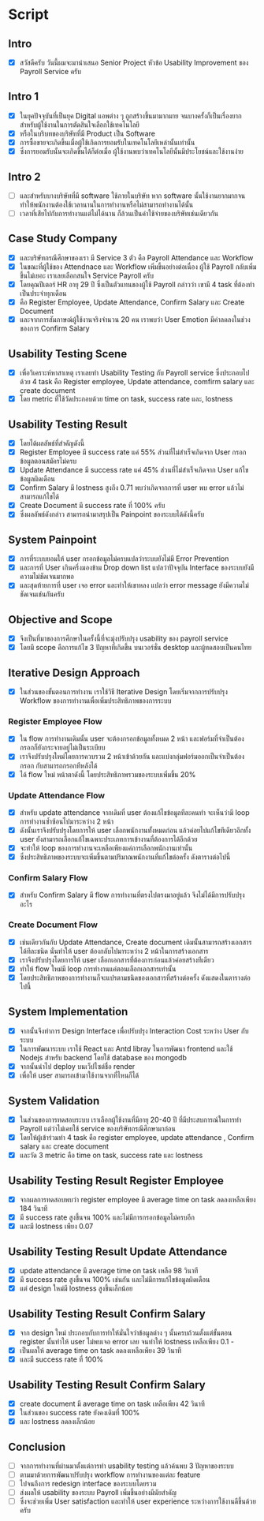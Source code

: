 # Script

## Intro

- [x] สวัสดีครับ วันนี้ผมจะมานำเสนอ Senior Project หัวข้อ Usability Improvement ของ Payroll Service ครับ

## Intro 1

- [x] ในยุคปัจจุบันที่เป็นยุค Digital แอพต่าง ๆ ถูกสร้างขึ้นมามากมาย จนบางครั้งก็เป็นเรื่องยากสำหรับผู้ใช้งานในการตัดสินใจเลือกใช้เทคโนโลยี
- [x] หรือในบริบทของบริษัทที่มี Product เป็น Software
- [x] การซื้อขายจะเกิดขึ้นเมื่อผู้ใช้เกิดการยอมรับในเทคโนโลยีเหล่านั้นเท่านั้น
- [x] ซึ่งการยอมรับนั้นจะเกิดขึ้นได้ก็ต่อเมื่อ ผู้ใช้งานพบว่าเทคโนโลยีนั้นมีประโยชน์และใช้งานง่าย

## Intro 2

- [ ] และสำหรับบางบริษัทที่มี software ใช้ภายในบริษัท หาก software นั้นใช้งานยากมากจนทำให้พนักงานต้องใช้เวลานานในการทำงานหรือไม่สามารถทำงานได้นั้น
- [ ] เวลาที่เสียไปกับการทำงานแต่ไม่ได้นาน ก็ล้วนเป็นค่าใช้จ่ายของบริษัทเช่นเดียวกัน

## Case Study Company

- [x] และบริษัทกรณีศึกษาของเรา มี Service 3 ตัว คือ Payroll Attendance และ Workflow
- [x] ในขณะที่ผู้ใช้ของ Attendnace และ Workflow เพิ่มขึ้นอย่างต่อเนื่อง ผู้ใช้ Payroll กลับเพิ่มขึ้นไม่เยอะ เราเลยเลือกสนใจ Service Payroll ครับ
- [x] โดยคุณปีเตอร์ HR อายุ 29 ปี ซึ่งเป็นตัวแทนของผู้ใช้ Payroll กล่าวว่า เขามี 4 task ที่ต้องทำเป็นประจำทุกเดือน
- [x] คือ Register Employee, Update Attendance, Confirm Salary และ Create Document
- [x] และจากการสัมภาษณ์ผู้ใช้งานจริงจำนวน 20 คน เราพบว่า User Emotion มีค่าลดลงในช่วงของการ Confirm Salary

## Usability Testing Scene

- [x] เพื่อวิเคราะห์หาสาเหตุ เราเลยทำ Usability Testing กับ Payroll service ซึ่งประกอบไปด้วย 4 task คือ Register employee, Update attendance, comfirm salary และ create document
- [x] โดย metric ที่ใช้วัดประกอบด้วย time on task, success rate และ, lostness

## Usability Testing Result

- [x] โดยได้ผลลัพธ์ที่สำคัญดังนี้
- [x] Register Employee มี success rate แค่ 55% ส่วนที่ไม่สำเร็จเกิดจาก User กรอกข้อมูลตอนสมัครไม่ครบ
- [x] Update Attendance มี success rate แค่ 45% ส่วนที่ไม่สำเร็จเกิดจาก User แก้ไขข้อมูลผิดเดือน
- [x] Confirm Salary มี lostness สูงถึง 0.71 พบว่าเกิดจากการที่ user พบ error แล้วไม่สามารถแก้ไขได้
- [x] Create Document มี success rate ที่ 100% ครับ
- [x] ซึ่งผลลัพธ์ดังกล่าว สามารถนำมาสรุปเป็น Painpoint ของระบบได้ดังนี้ครับ

## System Painpoint

- [x] การที่ระบบยอมให้ user กรอกข้อมูลไม่ครบแปลว่าระบบยังไม่มี Error Prevention
- [x] และการที่ User เกินครึ่งมองข้าม Drop down list แปลว่าปัจจุบัน Interface ของระบบยังมีความไม่ชัดเจนมากพอ
- [x] และสุดท้ายการที่ user เจอ error และทำให้เขาหลง แปลว่า error message ยังมีความไม่ชัดเจนเช่นกันครับ

## Objective and Scope

- [x] จึงเป็นที่มาของการศึกษาในครั้งนี้ที่จะมุ่งปรับปรุง usability ของ payroll service
- [x] โดยมี scope คือการแก้ไข 3 ปัญหาที่เกิดขึ้น บนเวอร์ชั่น desktop และผู้ทดสอบเป็นคนไทย

## Iterative Design Approach

- [x] ในส่วนของขั้นตอนการทำงาน เราใช้วิธี Iterative Design โดยเริ่มจากการปรับปรุง Workflow ของการทำงานเพื่อเพิ่มประสิทธิภาพของการระบบ

### Register Employee Flow

- [x] ใน flow การทำงานเดิมนั้น user จะต้องกรอกข้อมูลทั้งหมด 2 หน้า และฟอร์มที่จำเป็นต้องกรอกก็ยังกระจายอยู่ไม่เป็นระเบียบ
- [x] เราจึงปรับปรุงใหม่โดยการควบรวม 2 หน้าเข้าด้วยกัน และแบ่งกลุ่มฟอร์มออกเป็นจำเป็นต้องกรอก กับสามารถกรอกทีหลังได้
- [x] ได้ flow ใหม่ หน้าตาดังนี้ โดยประสิทธิภาพรวมของระบบเพิ่มขึ้น 20%

### Update Attendance Flow

- [x] สำหรับ update attendance จากเดิมที่ user ต้องแก้ไขข้อมูลทีละคนทำ จะเห็นว่ามี loop การทำงานซ้ำซ้อนไปมาระหว่าง 2 หน้า
- [x] ดังนั้นเราจึงปรับปรุงโดยการให้ user เลือกพนักงานทั้งหมดก่อน แล้วค่อยไปแก้ไขทีเดียวอีกทั้ง user ยังสามารถเลือกแก้ไขเฉพาะประเภทการเข้างานที่ต้องการได้อีกด้วย
- [x] จะทำให้ loop ของการทำงานจะเหลือเพียงแค่การเลือกพนักงานเท่านั้น
- [x] ซึ่งประสิทธิภาพของระบบจะเพิ่มขึ้นตามปริมาณพนักงานที่แก้ไขต่อครั้ง ดังตารางต่อไปนี้

### Confirm Salary Flow

- [x] สำหรับ Confirm Salary มี flow การทำงานที่ตรงไปตรงมาอยู่แล้ว จึงไม่ได้มีการปรับปรุงอะไร

### Create Document Flow

- [x] เช่นเดียวกันกับ Update Attendance, Create document เดิมนั้นสามารถสร้างเอกสารได้ทีละชนิด นั่นทำให้ user ต้องกลับไปมาระหว่าง 2 หน้าในการสร้างเอกสาร
- [x] เราจึงปรับปรุงโดยการให้ user เลือกเอกสารที่ต้องการก่อนแล้วค่อยสร้างทีเดียว
- [x] ทำให้ flow ใหม่มี loop การทำงานแค่ตอนเลือกเอกสารเท่านั้น
- [x] โดยประสิทธิภาพของการทำงานก็จะแปรตามชนิดของเอกสารที่สร้างต่อครั้ง ดังแสดงในตารางต่อไปนี้

## System Implementation

- [x] จากนั้นจึงทำการ Design Interface เพื่อปรับปรุง Interaction Cost ระหว่าง User กับ ระบบ
- [x] ในการพัฒนาระบบ เราใช้ React และ Antd libray ในการพัฒนา frontend และใช้ Nodejs สำหรับ backend โดยใช้ database ของ mongodb
- [x] จากนั้นนำไป deploy บนเว็ปไซต์ชื่อ render
- [x] เพื่อให้ user สามารถเข้ามาใช้งานจากที่ไหนก็ได้

## System Validation

- [x] ในส่วนของการทดสอบระบบ เราเลือกผู้ใช้งานที่มีอายุ 20-40 ปี ที่มีประสบการณ์ในการทำ Payroll แต่ว่าไม่เคยใช้ service ของบริษัทกรณีศึกษามาก่อน
- [x] โดยให้ผู้เข้าร่วมทำ 4 task คือ register employee, update attendance , Confirm salary และ create document
- [x] และวัด 3 metric คือ time on task, success rate และ lostness

## Usability Testing Result Register Employee

- [x] จากผลการทดสอบพบว่า register employee มี average time on task ลดลงเหลือเพียง 184 วินาที
- [x] มี success rate สูงขึ้นจน 100% และไม่มีการกรอกข้อมูลไม่ครบอีก
- [x] และมี lostness เพียง 0.07

## Usability Testing Result Update Attendance

- [x] update attendance มี average time on task เหลือ 98 วินาที
- [x] มี success rate สูงขึ้นจน 100% เช่นกัน และไม่มีการแก้ไขข้อมูลผิดเดือน
- [x] แต่ design ใหม่มี lostness สูงขึ้นเล็กน้อย

## Usability Testing Result Confirm Salary

- [x] จาก design ใหม่ ประกอบกับการทำให้มั่นใจว่าข้อมูลต่าง ๆ นั้นครบถ้วนตั้งแต่ขั้นตอน register นั้นทำให้ user ไม่พบเจอ error เลย จนทำให้ lostness เหลือเพียง 0.1 -
- [x] เป็นผลให้ average time on task ลดลงเหลือเพียง 39 วินาที
- [x] และมี success rate ที่ 100%

## Usability Testing Result Confirm Salary

- [x] create document มี average time on task เหลือเพียง 42 วินาที
- [x] ในส่วนของ success rate ยังคงเดิมที่ 100%
- [x] และ lostness ลดลงเล็กน้อย

## Conclusion

- [ ] จากการทำงานที่ผ่านมาตั้งแต่การทำ usability testing แล้วค้นพบ 3 ปัญหาของระบบ
- [ ] ตามมาด้วยการพัฒนาปรับปรุง workflow การทำงานของแต่ละ feature
- [ ] ไปจนถึงการ redesign interface ของระบบโดยรวม
- [ ] ส่งผลให้ usability ของระบบ Payroll เพิ่มขึ้นอย่างมีนัยสำคัญ
- [ ] ซึ่งจะช่วยเพิ่ม User satisfaction และทำให้ user experience ระหว่างการใช้งานดีขึ้นด้วยครับ
